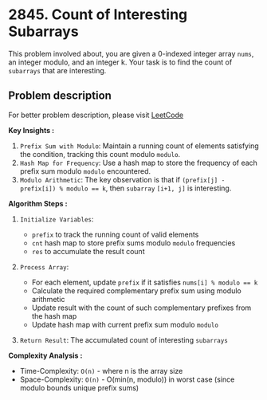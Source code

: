 # 2845. Count of Interesting Subarrays

This problem involved about, you are given a 0-indexed integer array `nums`, an integer modulo, and an integer k.
Your task is to find the count of `subarrays` that are interesting.

## Problem description

For better problem description, please visit [LeetCode](https://leetcode.com/problems/count-of-interesting-subarrays/description)

**Key Insights :**<br/>

1. `Prefix Sum with Modulo`: Maintain a running count of elements satisfying the condition, tracking this count modulo `modulo`.
2. `Hash Map for Frequency`: Use a hash map to store the frequency of each prefix sum modulo `modulo` encountered.
3. `Modulo Arithmetic`: The key observation is that if `(prefix[j] - prefix[i]) % modulo == k`, then `subarray` `[i+1, j]` is interesting.

**Algorithm Steps :**<br/>

1. `Initialize Variables`:

    - `prefix` to track the running count of valid elements
    - `cnt` hash map to store prefix sums modulo `modulo` frequencies
    - `res` to accumulate the result count

2. `Process Array`:

    - For each element, update `prefix` if it satisfies `nums[i] % modulo == k`
    - Calculate the required complementary prefix sum using modulo arithmetic
    - Update result with the count of such complementary prefixes from the hash map
    - Update hash map with current prefix sum modulo `modulo`

3. `Return Result`: The accumulated count of interesting `subarrays`

**Complexity Analysis :**<br/>

-   Time-Complexity: `O(n)` - where n is the array size
-   Space-Complexity: `O(n)` - O(min(n, modulo)) in worst case (since modulo bounds unique prefix sums)
